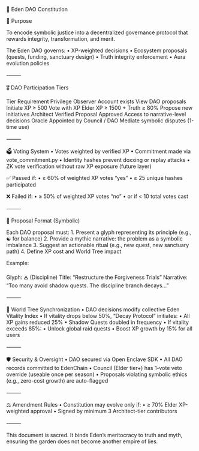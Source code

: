 📜 Eden DAO Constitution

🧭 Purpose

To encode symbolic justice into a decentralized governance protocol that rewards integrity, transformation, and merit.

The Eden DAO governs:
	•	XP-weighted decisions
	•	Ecosystem proposals (quests, funding, sanctuary design)
	•	Truth integrity enforcement
	•	Aura evolution policies

⸻

🎖️ DAO Participation Tiers

Tier	Requirement	Privilege
Observer	Account exists	View DAO proposals
Initiate	XP ≥ 500	Vote with XP
Elder	XP ≥ 1500 + Truth ≥ 80%	Propose new initiatives
Architect	Verified Proposal Approved	Access to narrative-level decisions
Oracle	Appointed by Council / DAO	Mediate symbolic disputes (1-time use)


⸻

🗳️ Voting System
	•	Votes weighted by verified XP
	•	Commitment made via vote_commitment.py
	•	Identity hashes prevent doxxing or replay attacks
	•	ZK vote verification without raw XP exposure (future layer)

✅ Passed if:
	•	≥ 60% of weighted XP votes “yes”
	•	≥ 25 unique hashes participated

❌ Failed if:
	•	≥ 50% of weighted XP votes “no”
	•	or if < 10 total votes cast

⸻

🧬 Proposal Format (Symbolic)

Each DAO proposal must:
	1.	Present a glyph representing its principle (e.g., ☯ for balance)
	2.	Provide a mythic narrative: the problem as a symbolic imbalance
	3.	Suggest an actionable ritual (e.g., new quest, new sanctuary path)
	4.	Define XP cost and World Tree impact

Example:

Glyph: 🜁 (Discipline)
Title: “Restructure the Forgiveness Trials”
Narrative: “Too many avoid shadow quests. The discipline branch decays…”

⸻

🌳 World Tree Synchronization
	•	DAO decisions modify collective Eden Vitality Index
	•	If vitality drops below 50%, “Decay Protocol” initiates:
	•	All XP gains reduced 25%
	•	Shadow Quests doubled in frequency
	•	If vitality exceeds 85%:
	•	Unlock global raid quests
	•	Boost XP growth by 15% for all users

⸻

🛡️ Security & Oversight
	•	DAO secured via Open Enclave SDK
	•	All DAO records committed to EdenChain
	•	Council (Elder tier+) has 1-vote veto override (useable once per season)
	•	Proposals violating symbolic ethics (e.g., zero-cost growth) are auto-flagged

⸻

⚖️ Amendment Rules
	•	Constitution may evolve only if:
	•	≥ 70% Elder XP-weighted approval
	•	Signed by minimum 3 Architect-tier contributors

⸻

This document is sacred. It binds Eden’s meritocracy to truth and myth, ensuring the garden does not become another empire of lies.
